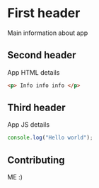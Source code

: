 # First header
Main information about app

## Second header
App HTML details

```html
<p> Info info info </p>
```

## Third header
App JS details

```javascript
console.log("Hello world");
```

## Contributing
ME :)
